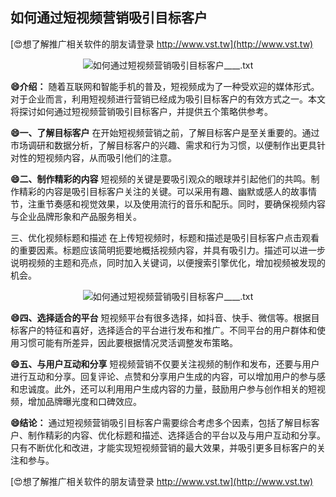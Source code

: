 ## **如何通过短视频营销吸引目标客户**

[😍想了解推广相关软件的朋友请登录 http://www.vst.tw](http://www.vst.tw)

 <center><img src="https://vst.tw/MP4/tuiguang/png/0.png" alt="如何通过短视频营销吸引目标客户____.txt"></center>

**😄介绍：**
随着互联网和智能手机的普及，短视频成为了一种受欢迎的媒体形式。对于企业而言，利用短视频进行营销已经成为吸引目标客户的有效方式之一。本文将探讨如何通过短视频营销吸引目标客户，并提供五个策略供参考。

**😄一、了解目标客户**
在开始短视频营销之前，了解目标客户是至关重要的。通过市场调研和数据分析，了解目标客户的兴趣、需求和行为习惯，以便制作出更具针对性的短视频内容，从而吸引他们的注意。

**😄二、制作精彩的内容**
短视频的关键是要吸引观众的眼球并引起他们的共鸣。制作精彩的内容是吸引目标客户关注的关键。可以采用有趣、幽默或感人的故事情节，注重节奏感和视觉效果，以及使用流行的音乐和配乐。同时，要确保视频内容与企业品牌形象和产品服务相关。

三、优化视频标题和描述
在上传短视频时，标题和描述是吸引目标客户点击观看的重要因素。标题应该简明扼要地概括视频内容，并具有吸引力。描述可以进一步说明视频的主题和亮点，同时加入关键词，以便搜索引擎优化，增加视频被发现的机会。

 <center><img src="https://vst.tw/MP4/tuiguang/png/3.png" alt="如何通过短视频营销吸引目标客户____.txt"></center>

**😄四、选择适合的平台**
短视频平台有很多选择，如抖音、快手、微信等。根据目标客户的特征和喜好，选择适合的平台进行发布和推广。不同平台的用户群体和使用习惯可能有所差异，因此要根据情况灵活调整发布策略。

**😄五、与用户互动和分享**
短视频营销不仅要关注视频的制作和发布，还要与用户进行互动和分享。回复评论、点赞和分享用户生成的内容，可以增加用户的参与感和忠诚度。此外，还可以利用用户生成内容的力量，鼓励用户参与创作相关的短视频，增加品牌曝光度和口碑效应。

**😄结论：**
通过短视频营销吸引目标客户需要综合考虑多个因素，包括了解目标客户、制作精彩的内容、优化标题和描述、选择适合的平台以及与用户互动和分享。只有不断优化和改进，才能实现短视频营销的最大效果，并吸引更多目标客户的关注和参与。

[😍想了解推广相关软件的朋友请登录 http://www.vst.tw](http://www.vst.tw)



